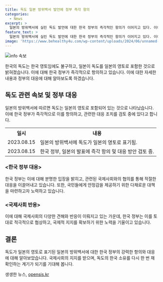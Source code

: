 ```yaml
---
title: 독도 일본 방위백서 발언에 정부 즉각 항의
categories:
  - News
excerpt: >
  일본의 방위백서에 실린 독도 발언에 대한 한국 정부의 즉각적인 항의가 이어지고 있다. 이에 따라 한일 간의 갈등이 재부각되며, 관련 이슈에 대한 주목이 높아지고 있다.
feature_text: >
  일본의 방위백서에 실린 독도 발언에 대한 한국 정부의 즉각적인 항의가 이어지고 있다. 이에 따라 한일 간의 갈등이 재부각되며, 관련 이슈에 대한 주목이 높아지고 있다.
image: 'https://www.behealthy4u.com/wp-content/uploads/2024/06/unnamed-file.png'
---
```


<p><img src="https://www.behealthy4u.com/wp-content/uploads/2024/06/unnamed-file.png" alt="info 속보" /></p>

<p data-ke-size="size16">한국의 독도는 한국 영토임에도 불구하고, 일본이 독도를 일본의 영토로 포함한 것으로 밝혀졌습니다. 이에 대해 한국 정부가 즉각적으로 항의하고 있습니다. 이에 대한 자세한 내용과 정부의 대응에 대해 알아보도록 하겠습니다.</p>

<h2 data-ke-size="size26">독도 관련 속보 및 정부 대응</h2>

<p data-ke-size="size16">일본의 방위백서에 따르면 독도는 일본의 영토로 포함되어 있는 것으로 나타났습니다. 이에 한국 정부가 즉각적으로 이를 항의하고, 관련한 대응 조치를 검토 중에 있다고 합니다.</p>

<table>
    <tr>
        <th><b>일시</b></th>
        <th><b>내용</b></th>
    </tr>
    <tr>
        <td>2023.08.15</td>
        <td>일본의 방위백서에 독도가 일본의 영토로 표기됨.</td>
    </tr>
    <tr>
        <td>2023.08.15</td>
        <td>한국 정부, 일본의 발표에 즉각 항의 및 대응 방안 검토 중.</td>
    </tr>
</table>

<h3 data-ke-size="size22">&lt;한국 정부 대응&gt;</h3>

<p data-ke-size="size16">한국 정부는 이에 대해 분명한 입장을 밝히고, 관련된 국제사회와의 협의를 통해 적절한 대응을 이끌어내고 있습니다. 또한, 국민들에게 안정감을 제공하기 위한 다채로운 대책을 마련하고자 노력하고 있습니다.</p>

<h3 data-ke-size="size22">&lt;국제사회 반응&gt;</h3>

<p data-ke-size="size16">이에 대해 국제사회의 다양한 견해와 반응이 이뤄지고 있는 가운데, 한국 정부는 이를 토대로 적극적으로 협상하고, 국제적 지지를 확보하기 위한 노력을 기울이고 있습니다.</p>

<h2 data-ke-size="size26">결론</h2>

<p data-ke-size="size16">독도가 일본의 영토로 표기된 일본의 방위백서에 대한 한국 정부의 강력한 항의와 대응에 대해 알아보았습니다. 국제사회의 지지를 받으며, 독도의 한국 소유를 다시 한 번 재확인하는 계기가 되기를 기대해 봅니다.</p>
생생한 뉴스, <a href="https://opensis.kr" rel="dofollow">opensis.kr</a>


